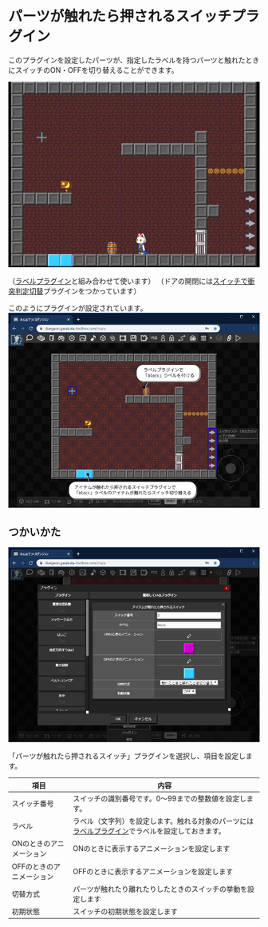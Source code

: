 # パーツが触れたら押されるスイッチプラグイン

このプラグインを設定したパーツが、指定したラベルを持つパーツと触れたときにスイッチのON・OFFを切り替えることができます。

![プラグイン](./images/item_switch_plugin.gif)

（[ラベルプラグイン](./label)と組み合わせて使います）
（ドアの開閉には[スイッチで衝突判定切替](./colision_switch)プラグインをつかっています）

このようにプラグインが設定されています。
![プラグイン](./images/switch_with_label.png)

## つかいかた

![パーツが触れたら押されるスイッチプラグインの追加](./images/item_switch_plugin.png)

「パーツが触れたら押されるスイッチ」プラグインを選択し、項目を設定します。

|項目|内容|
| --- | --- |
| スイッチ番号 | スイッチの識別番号です。0～99までの整数値を設定します。 |
| ラベル | ラベル（文字列）を設定します。触れる対象のパーツには[ラベルプラグイン](./label)でラベルを設定しておきます。 |
| ONのときのアニメーション | ONのときに表示するアニメーションを設定します |
| OFFのときのアニメーション | OFFのときに表示するアニメーションを設定します |
| 切替方式 | パーツが触れたり離れたりしたときのスイッチの挙動を設定します |
| 初期状態 | スイッチの初期状態を設定します |


